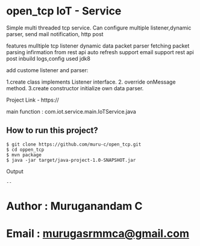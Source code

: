 # open_tcp IoT - Service

Simple multi threaded tcp service. Can configure multiple listener,dynamic parser, send mail notification, http post   

features
mulltiple tcp listener
dynamic data packet parser
fetching packet parsing infirmation from rest api auto refresh
support email
support rest api post
inbuild logs,config
used jdk8

add custome listener and parser:

1.create class implements Listener interface.
2. override onMessage method. 
3.create constructor initialize own data parser.


Project Link - https://

main function : com.iot.service.main.IoTService.java

## How to run this project?
```
$ git clone https://github.com/muru-c/open_tcp.git
$ cd oppen_tcp
$ mvn package 
$ java -jar target/java-project-1.0-SNAPSHOT.jar
```
Output
```
--
```

# Author : Muruganandam C
# Email  : murugasrmmca@gmail.com